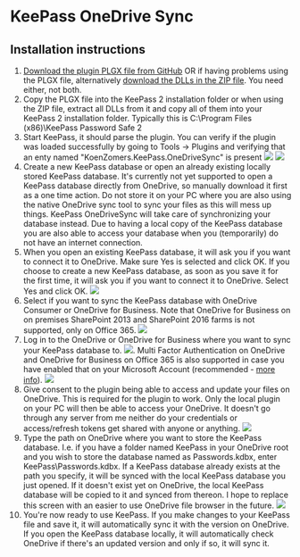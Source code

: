 # KeePass OneDrive Sync

## Installation instructions

1. [Download the plugin PLGX file from GitHub](https://github.com/KoenZomers/KeePassOneDriveSync/raw/master/KeeOneDriveSync.plgx) OR if having problems using the PLGX file, alternatively [download the DLLs in the ZIP file](https://github.com/KoenZomers/KeePassOneDriveSync/raw/master/KeeOneDriveSync.zip). You need either, not both.
2. Copy the PLGX file into the KeePass 2 installation folder or when using the ZIP file, extract all DLLs from it and copy all of them into your KeePass 2 installation folder. Typically this is C:\Program Files (x86)\KeePass Password Safe 2
3. Start KeePass, it should parse the plugin. You can verify if the plugin was loaded successfully by going to Tools -> Plugins and verifying that an enty named "KoenZomers.KeePass.OneDriveSync" is present 
![](./Screenshots/KeePasstoolsPlugins.png) ![](./Screenshots/KeePassVerifyPluginPresent.png)
4. Create a new KeePass database or open an already existing locally stored KeePass database. It's currently not yet supported to open a KeePass database directly from OneDrive, so manually download it first as a one time action. Do not store it on your PC where you are also using the native OneDrive sync tool to sync your files as this will mess up things. KeePass OneDriveSync will take care of synchronizing your database instead. Due to having a local copy of the KeePass database you are also able to access your database when you (temporarily) do not have an internet connection.
5. When you open an existing KeePass database, it will ask you if you want to connect it to OneDrive. Make sure Yes is selected and click OK. If you choose to create a new KeePass database, as soon as you save it for the first time, it will ask you if you want to connect it to OneDrive. Select Yes and click OK. ![](./Screenshots/StartSyncing.png)
6. Select if you want to sync the KeePass database with OneDrive Consumer or OneDrive for Business. Note that OneDrive for Business on on premises SharePoint 2013 and SharePoint 2016 farms is not supported, only on Office 365. ![](./Screenshots/ChooseCloudStorage.png)
7. Log in to the OneDrive or OneDrive for Business where you want to sync your KeePass database to. ![](./Screenshots/AuthenticateToOneDrive.png). Multi Factor Authentication on OneDrive and OneDrive for Business on Office 365 is also supported in case you have enabled that on your Microsoft Account (recommended - [more info](http://windows.microsoft.com/en-us/windows/two-step-verification-faq)).
![](./Screenshots/OneDriveTwoFactorAuthentication.png)
8. Give consent to the plugin being able to access and update your files on OneDrive. This is required for the plugin to work. Only the local plugin on your PC will then be able to access your OneDrive. It doesn't go through any server from me neither do your credentials or access/refresh tokens get shared with anyone or anything. ![](./Screenshots/OneDriveConsentToPriviledges.png)
9. Type the path on OneDrive where you want to store the KeePass database. I.e. if you have a folder named KeePass in your OneDrive root and you wish to store the database named as Passwords.kdbx, enter KeePass\Passwords.kdbx. If a KeePass database already exists at the path you specify, it will be synced with the local KeePass database you just opened. If it doesn't exist yet on OneDrive, the local KeePass database will be copied to it and synced from thereon. I hope to replace this screen with an easier to use OneDrive file browser in the future. ![](./Screenshots/OneDriveSaveLocation.png)
10. You're now ready to use KeePass. If you make changes to your KeePass file and save it, it will automatically sync it with the version on OneDrive. If you open the KeePass database locally, it will automatically check OneDrive if there's an updated version and only if so, it will sync it.

